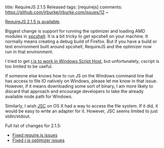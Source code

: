 title: RequireJS 2.1.5 Released
tags: [requirejs]
comments: https://github.com/jrburke/jrburke.com/issues/12
~

[RequireJS 2.1.5 is available](http://www.requirejs.org/docs/download.html).

Biggest change is support for running the optimizer and loading AMD modules in
[xpcshell](https://developer.mozilla.org/en-US/docs/XPConnect/xpcshell). It is a bit tricky to get xpcshell on your machine. It normally means creating a debug build of Firefox. But if you have a build or test environment built around xpcshell, RequireJS and the optimizer now run in that environment.

I tried to get [r.js to work in Windows Script Host](https://github.com/jrburke/r.js/issues/201), but unfortunately, cscript is too limited to be useful.

If someone else knows how to run JS on the Windows command line that has access to file IO natively on Windows, please let me know in that issue. However, if it means downloading some sort of binary, I am more likely to discard that approach and encourage developers to take the already available node path for Windows.

Similarly, I wish [JSC](https://trac.webkit.org/wiki/JSC) on OS X had a way to access the file system. If it did, it would be easy to write an adapter for it. However, JSC seems limited to just stdin/stdout.

Full list of changes for 2.1.5:

* [Fixed require.js issues](https://github.com/jrburke/requirejs/issues?direction=desc&milestone=26&sort=created&state=closed)
* [Fixed r.js optimizer issues](https://github.com/jrburke/r.js/issues?milestone=23&state=closed)

